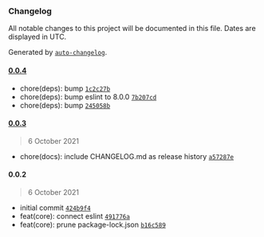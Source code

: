 ### Changelog

All notable changes to this project will be documented in this file. Dates are displayed in UTC.

Generated by [`auto-changelog`](https://github.com/CookPete/auto-changelog).

#### [0.0.4](https://github.com/dvakatsiienko/space-explorer-api/compare/0.0.3...0.0.4)

- chore(deps): bump [`1c2c27b`](https://github.com/dvakatsiienko/space-explorer-api/commit/1c2c27b02e011b2224c3baff57e2e7886536b56e)
- chore(deps): bump eslint to 8.0.0 [`7b207cd`](https://github.com/dvakatsiienko/space-explorer-api/commit/7b207cdb4903bec1356b41b5c6db671f6e0c292b)
- chore(deps): bump [`245058b`](https://github.com/dvakatsiienko/space-explorer-api/commit/245058bec969a0098128a1d8da1c21d7ffc45079)

#### [0.0.3](https://github.com/dvakatsiienko/space-explorer-api/compare/0.0.2...0.0.3)

> 6 October 2021

- chore(docs): include CHANGELOG.md as release history [`a57287e`](https://github.com/dvakatsiienko/space-explorer-api/commit/a57287ee2f9fe79916d007d7683d17af5f4efd81)

#### 0.0.2

> 6 October 2021

- initial commit [`424b9f4`](https://github.com/dvakatsiienko/space-explorer-api/commit/424b9f434fb92e4e55d375c618a569f26570093c)
- feat(core): connect eslint [`491776a`](https://github.com/dvakatsiienko/space-explorer-api/commit/491776ac3b4cb05389092a0c75542121b631a8ac)
- feat(core): prune package-lock.json [`b16c589`](https://github.com/dvakatsiienko/space-explorer-api/commit/b16c589271f6533560ba2d24aa81aaa9eb3e998a)
